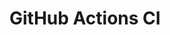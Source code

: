 # GitHub Actions CI



































































































































































































































































































































































































































































































































































































































































































































































































































































































































































































































































































































































































































































































































































































































































































































































































































































































































































































































































































































































































































































































































































































































































































































































































































































































































































































































































































































































































































































































































































































































































































































































































































































































































